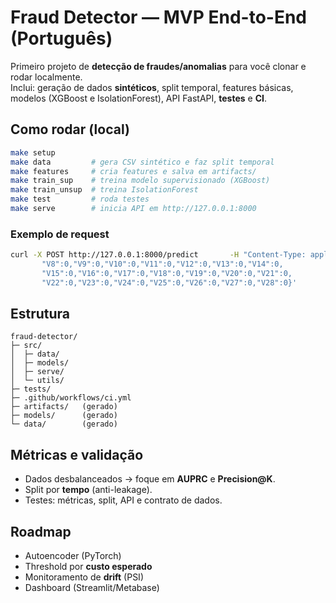 
# Fraud Detector — MVP End-to-End (Português)

Primeiro projeto de **detecção de fraudes/anomalias** para você clonar e rodar localmente.  
Inclui: geração de dados **sintéticos**, split temporal, features básicas, modelos (XGBoost e IsolationForest), API FastAPI, **testes** e **CI**.

## Como rodar (local)
```bash
make setup
make data         # gera CSV sintético e faz split temporal
make features     # cria features e salva em artifacts/
make train_sup    # treina modelo supervisionado (XGBoost)
make train_unsup  # treina IsolationForest
make test         # roda testes
make serve        # inicia API em http://127.0.0.1:8000
```

### Exemplo de request
```bash
curl -X POST http://127.0.0.1:8000/predict       -H "Content-Type: application/json"       -d '{"Amount": 123.45, "V1":0,"V2":0,"V3":0,"V4":0,"V5":0,"V6":0,"V7":0,
       "V8":0,"V9":0,"V10":0,"V11":0,"V12":0,"V13":0,"V14":0,
       "V15":0,"V16":0,"V17":0,"V18":0,"V19":0,"V20":0,"V21":0,
       "V22":0,"V23":0,"V24":0,"V25":0,"V26":0,"V27":0,"V28":0}'
```

## Estrutura
```text
fraud-detector/
├─ src/
│  ├─ data/
│  ├─ models/
│  ├─ serve/
│  └─ utils/
├─ tests/
├─ .github/workflows/ci.yml
├─ artifacts/   (gerado)
├─ models/      (gerado)
└─ data/        (gerado)
```

## Métricas e validação
- Dados desbalanceados → foque em **AUPRC** e **Precision@K**.
- Split por **tempo** (anti-leakage).
- Testes: métricas, split, API e contrato de dados.

## Roadmap
- Autoencoder (PyTorch)
- Threshold por **custo esperado**
- Monitoramento de **drift** (PSI)
- Dashboard (Streamlit/Metabase)

